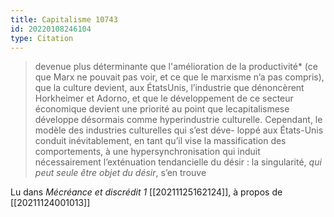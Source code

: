 ```yaml
---
title: Capitalisme 10743
id: 20220108246104
type: Citation
---
```


> devenue plus déterminante que l'amélioration de la productivité* (ce que Marx ne pouvait pas voir, et ce que le marxisme n’a pas compris), que la culture devient, aux ÉtatsUnis, l’industrie que dénoncèrent Horkheimer et Adorno, et que le développement de ce secteur économique devient une priorité au point que lecapitalismese développe désormais comme hyperindustrie culturelle. Cependant, le modèle des industries culturelles qui s’est déve- loppé aux États-Unis conduit inévitablement, en tant qu’il vise la massification des comportements, à une hypersynchronisation qui induit nécessairement l’exténuation tendancielle du désir : la singularité, *qui peut seule être objet du désir*, s’en trouve

Lu dans *Mécréance et discrédit 1* [[20211125162124]], à propos de [[20211124001013]]